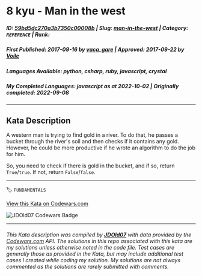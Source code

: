 # 8 kyu - Man in the west

##### **ID**: [59bd5dc270a3b7350c00008b](https://www.codewars.com/kata/59bd5dc270a3b7350c00008b) | **Slug**: [man-in-the-west](https://www.codewars.com/kata/59bd5dc270a3b7350c00008b) | **Category**: `REFERENCE` | **Rank**: <span style="color:white">8 kyu</span>

##### **First Published**: 2017-09-16 ***by*** [vaca_gare](https://www.codewars.com/users/vaca_gare) | **Approved**: 2017-09-22 ***by*** [Voile](https://www.codewars.com/users/Voile)

##### **Languages Available**: python, csharp, ruby, javascript, crystal

##### **My Completed Languages**: javascript ***as at*** 2022-10-02 | **Originally completed**: 2022-09-08

---

## Kata Description


A western man is trying to find gold in a river. To do that, he passes a bucket through the river's soil and then checks if it contains any gold. However, he could be more productive if he wrote an algorithm to do the job for him.



So, you need to check if there is gold in the bucket, and if so, return `True`/`true`. If not, return `False`/`false`.

---


🏷 `FUNDAMENTALS`


[View this Kata on Codewars.com](https://www.codewars.com/kata/59bd5dc270a3b7350c00008b)

![](https://www.codewars.com/users/jdold07/badges/large "JDOld07 Codewars Badge")

---

###### *This Kata description was compiled by [**JDOld07**](https://tpstech.dev) with data provided by the [Codewars.com](https://www.codewars.com) API.  The solutions in this repo associated with this kata are my solutions unless otherwise noted in the code file.  Test cases are generally those as provided in the Kata, but may include additional test cases I created while coding my solution.  My solutions are not always commented as the solutions are rarely submitted with comments.*
